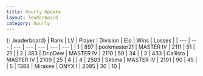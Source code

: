 ```yaml
---
title: Hourly Update
layout: leaderboard
category: hourly
---
```


{: .leaderboard}
| Rank | LV | Player | Division | Elo | Wins | Losses |
| --- | --- | --- | --- | --- | --- | --- |
| <span data-change="0">1</span> | 897 | <span title="ID: 652474">pookmaster21</span> | MASTER IV | <span data-change="-2">2111</span> | <span data-change="2">51</span> | <span data-change="1">21</span> |
| <span data-change="0">2</span> | 383 | <span title="ID: 649454">DripDew</span> | MASTER IV | <span data-change="0">2110</span> | <span data-change="0">59</span> | <span data-change="0">34</span> |
| <span data-change="0">3</span> | 433 | <span title="ID: 619928">Callisto</span> | MASTER IV | <span data-change="0">2109</span> | <span data-change="0">25</span> | <span data-change="0">4</span> |
| <span data-change="0">4</span> | 2503 | <span title="ID: 353063">Sktima</span> | MASTER IV | <span data-change="14">2101</span> | <span data-change="1">90</span> | <span data-change="0">45</span> |
| <span data-change="0">5</span> | 1388 | <span title="ID: 416373">Mirakee</span> | ONYX I | <span data-change="0">2085</span> | <span data-change="0">30</span> | <span data-change="0">10</span> |